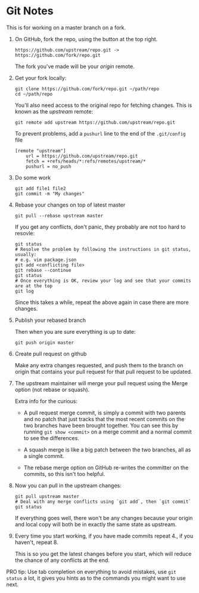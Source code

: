 # Git Notes

This is for working on a master branch on a fork.

1. On GitHub, fork the repo, using the button at the top right.

   ```
   https://github.com/upstream/repo.git ->  https://github.com/fork/repo.git
   ```

   The fork you've made will be your *origin* remote.

2. Get your fork locally:

   ```
   git clone https://github.com/fork/repo.git ~/path/repo
   cd ~/path/repo
   ```

   You'll also need access to the original repo for fetching changes. This is
   known as the *upstream* remote:

   ```
   git remote add upstream https://github.com/upstream/repo.git
   ```

   To prevent problems, add a `pushurl` line to the end of the `.git/config` file

   ```
   [remote "upstream"]
       url = https://github.com/upstream/repo.git
       fetch = +refs/heads/*:refs/remotes/upstream/*
       pushurl = no_push
   ```

3. Do some work

   ```
   git add file1 file2
   git commit -m "My changes"
   ```

4. Rebase your changes on top of latest master

   ```
   git pull --rebase upstream master
   ```
   
   If you get any conflicts, don't panic, they probably are not too hard to resovle:
   
   ```
   git status
   # Resolve the problem by following the instructions in git status, usually:
   # e.g. vim package.json
   git add <conflicting file>
   git rebase --continue
   git status
   # Once everything is OK, review your log and see that your commits are at the top
   git log
   ```

   Since this takes a while, repeat the above again in case there are more changes.

5. Publish your rebased branch

   Then when you are sure everything is up to date:

   ```
   git push origin master
   ```

6. Create pull request on github

   Make any extra changes requested, and push them to the branch on origin that
   contains your pull request for that pull request to be updated.

7. The upstream maintainer will merge your pull request using the Merge option (not rebase or squash).

   Extra info for the curious:
    
   * A pull request merge commit, is simply a commit with two parents and no patch that just tracks that the most recent commits on the two branches have been brought together. You can see this by running `git show <commit>` on a merge commit and a normal commit to see the differences.
   
   * A squash merge is like a big patch between the two branches, all as a single commit.
   
   * The rebase merge option on GitHub re-writes the committer on the commits, so this isn't too helpful.

8. Now you can pull in the upstream changes:

   ```
   git pull upstream master
   # Deal with any merge conflicts using `git add`, then `git commit`
   git status
   ```

   If everything goes well, there won't be any changes because your origin and
   local copy will both be in exactly the same state as upstream.

9. Every time you start working, if you have made commits repeat 4., if you haven't, repeat 8.

   This is so you get the latest changes before you start, which will reduce
   the chance of any conflicts at the end.

PRO tip: Use tab completion on everything to avoid mistakes, use `git status` a
lot, it gives you hints as to the commands you might want to use next.
